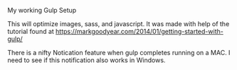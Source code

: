My working Gulp Setup

This will optimize images, sass, and javascript. It was made with help of the tutorial found at https://markgoodyear.com/2014/01/getting-started-with-gulp/

There is a nifty Notication feature when gulp completes running on a MAC. I need to see if this notification also works in Windows. 